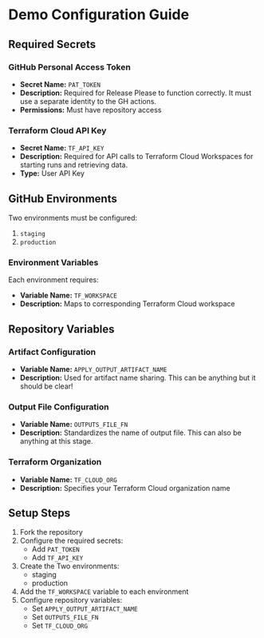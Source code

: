 # Demo Configuration Guide

## Required Secrets

### GitHub Personal Access Token
- **Secret Name:** `PAT_TOKEN`
- **Description:** Required for Release Please to function correctly. It must use a separate identity to the GH actions.
- **Permissions:** Must have repository access

### Terraform Cloud API Key
- **Secret Name:** `TF_API_KEY`
- **Description:** Required for API calls to Terraform Cloud Workspaces for starting runs and retrieving data.
- **Type:** User API Key


## GitHub Environments
Two environments must be configured:

1. `staging`
2. `production`

### Environment Variables
Each environment requires:
- **Variable Name:** `TF_WORKSPACE`
- **Description:** Maps to corresponding Terraform Cloud workspace


## Repository Variables

### Artifact Configuration
- **Variable Name:** `APPLY_OUTPUT_ARTIFACT_NAME`
- **Description:** Used for artifact name sharing. This can be anything but it should be clear!

### Output File Configuration
- **Variable Name:** `OUTPUTS_FILE_FN`
- **Description:** Standardizes the name of output file. This can also be anything at this stage.

### Terraform Organization
- **Variable Name:** `TF_CLOUD_ORG`
- **Description:** Specifies your Terraform Cloud organization name


## Setup Steps
1. Fork the repository
2. Configure the required secrets:
   - Add `PAT_TOKEN`
   - Add `TF_API_KEY`
3. Create the Two environments:
   - staging
   - production
4. Add the `TF_WORKSPACE` variable to each environment
5. Configure repository variables:
   - Set `APPLY_OUTPUT_ARTIFACT_NAME`
   - Set `OUTPUTS_FILE_FN`
   - Set `TF_CLOUD_ORG`
